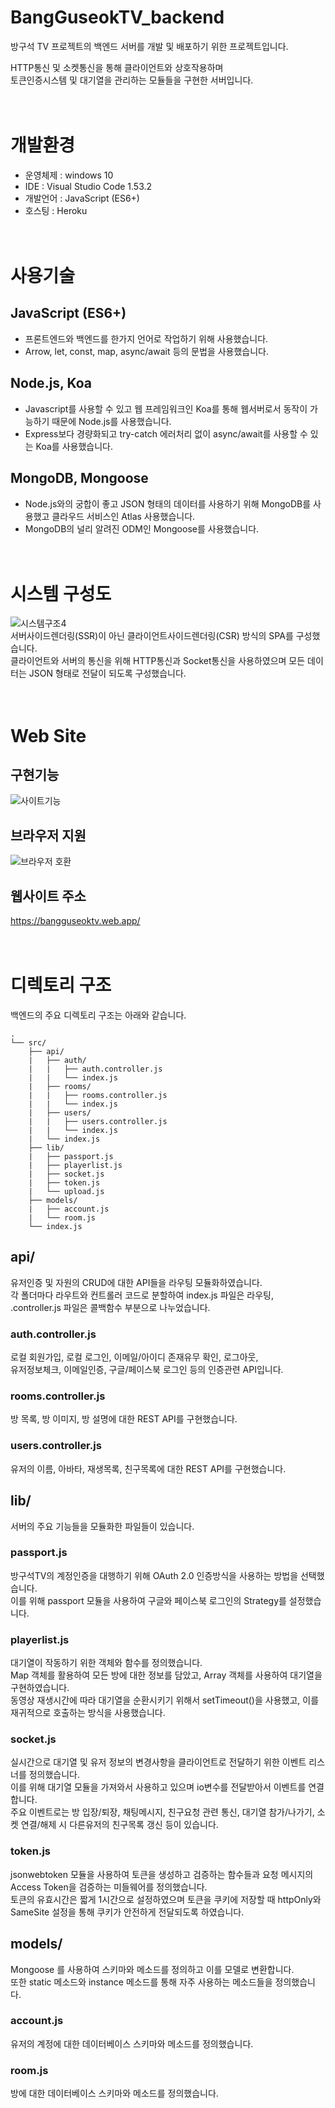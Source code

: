 # BangGuseokTV_backend
방구석 TV 프로젝트의 백엔드 서버를 개발 및 배포하기 위한 프로젝트입니다.

HTTP통신 및 소켓통신을 통해 클라이언트와 상호작용하며  
토큰인증시스템 및 대기열을 관리하는 모듈들을 구현한 서버입니다.  

# <br>개발환경
+ 운영체제 : windows 10
+ IDE : Visual Studio Code 1.53.2
+ 개발언어 : JavaScript (ES6+)
+ 호스팅 : Heroku

# <br>사용기술
## JavaScript (ES6+)
+ 프론트엔드와 백엔드를 한가지 언어로 작업하기 위해 사용했습니다.
+ Arrow, let, const, map, async/await 등의 문법을 사용했습니다.

## Node.js, Koa
+ Javascript를 사용할 수 있고 웹 프레임워크인 Koa를 통해 웹서버로서 동작이 가능하기 때문에 Node.js를 사용했습니다.  
+ Express보다 경량화되고 try-catch 에러처리 없이 async/await를 사용할 수 있는 Koa를 사용했습니다.

## MongoDB, Mongoose
+ Node.js와의 궁합이 좋고 JSON 형태의 데이터를 사용하기 위해 MongoDB를 사용했고 클라우드 서비스인 Atlas 사용했습니다.
+ MongoDB의 널리 알려진 ODM인 Mongoose를 사용했습니다.

# <br>시스템 구성도
![시스템구조4](https://user-images.githubusercontent.com/37526782/109167228-e12a3d00-77c0-11eb-87a9-810a2cb78690.png)  
서버사이드렌더링(SSR)이 아닌 클라이언트사이드렌더링(CSR) 방식의 SPA를 구성했습니다.  
클라이언트와 서버의 통신을 위해 HTTP통신과 Socket통신을 사용하였으며 모든 데이터는 JSON 형태로 전달이 되도록 구성했습니다.


# <br>Web Site
## 구현기능
![사이트기능](https://user-images.githubusercontent.com/37526782/109170871-872b7680-77c4-11eb-8285-8bb896cb796f.PNG)

## 브라우저 지원
![브라우저 호환](https://user-images.githubusercontent.com/37526782/107678316-94356980-6cde-11eb-9cbb-d9102d698434.PNG)

## 웹사이트 주소
https://bangguseoktv.web.app/

# <br>디렉토리 구조
백엔드의 주요 디렉토리 구조는 아래와 같습니다.

```
.
└── src/
    ├── api/
    |   ├── auth/
    |   |   ├── auth.controller.js
    |   |   └── index.js
    |   ├── rooms/
    |   |   ├── rooms.controller.js
    |   |   └── index.js
    |   ├── users/
    |   |   ├── users.controller.js
    |   |   └── index.js
    |   └── index.js
    ├── lib/
    |   ├── passport.js
    |   ├── playerlist.js
    |   ├── socket.js
    |   ├── token.js
    |   └── upload.js
    ├── models/
    |   ├── account.js
    |   └── room.js
    └── index.js
```

## api/
유저인증 및 자원의 CRUD에 대한 API들을 라우팅 모듈화하였습니다.  
각 폴더마다 라우트와 컨트롤러 코드로 분할하여 index.js 파일은 라우팅, .controller.js 파일은 콜백함수 부분으로 나누었습니다.
### auth.controller.js
로컬 회원가입, 로컬 로그인, 이메일/아이디 존재유무 확인, 로그아웃,  
유저정보체크, 이메일인증, 구글/페이스북 로그인 등의 인증관련 API입니다.
### rooms.controller.js
방 목록, 방 이미지, 방 설명에 대한 REST API를 구현했습니다.
### users.controller.js
유저의 이름, 아바타, 재생목록, 친구목록에 대한 REST API를 구현했습니다.

## lib/
서버의 주요 기능들을 모듈화한 파일들이 있습니다.
### passport.js 
방구석TV의 계정인증을 대행하기 위해 OAuth 2.0 인증방식을 사용하는 방법을 선택했습니다.  
이를 위해 passport 모듈을 사용하여 구글와 페이스북 로그인의 Strategy를 설정했습니다.
### playerlist.js
대기열이 작동하기 위한 객체와 함수를 정의했습니다.  
Map 객체를 활용하여 모든 방에 대한 정보를 담았고, Array 객체를 사용하여 대기열을 구현하였습니다.  
동영상 재생시간에 따라 대기열을 순환시키기 위해서 setTimeout()을 사용했고, 이를 재귀적으로 호출하는 방식을 사용했습니다.
### socket.js
실시간으로 대기열 및 유저 정보의 변경사항을 클라이언트로 전달하기 위한 이벤트 리스너를 정의했습니다.  
이를 위해 대기열 모듈을 가져와서 사용하고 있으며 io변수를 전달받아서 이벤트를 연결합니다.  
주요 이벤트로는 방 입장/퇴장, 채팅메시지, 친구요청 관련 통신, 대기열 참가/나가기, 소켓 연결/해제 시 다른유저의 친구목록 갱신 등이 있습니다.
### token.js
jsonwebtoken 모듈을 사용하여 토큰을 생성하고 검증하는 함수들과 요청 메시지의 Access Token을 검증하는 미들웨어를 정의했습니다.  
토큰의 유효시간은 짧게 1시간으로 설정하였으며 토큰을 쿠키에 저장할 때 httpOnly와 SameSite 설정을 통해 쿠키가 안전하게 전달되도록 하였습니다.  

## models/
Mongoose 를 사용하여 스키마와 메소드를 정의하고 이를 모델로 변환합니다.  
또한 static 메소드와 instance 메소드를 통해 자주 사용하는 메소드들을 정의했습니다.
### account.js
유저의 계정에 대한 데이터베이스 스키마와 메소드를 정의했습니다.
### room.js
방에 대한 데이터베이스 스키마와 메소드를 정의했습니다.

